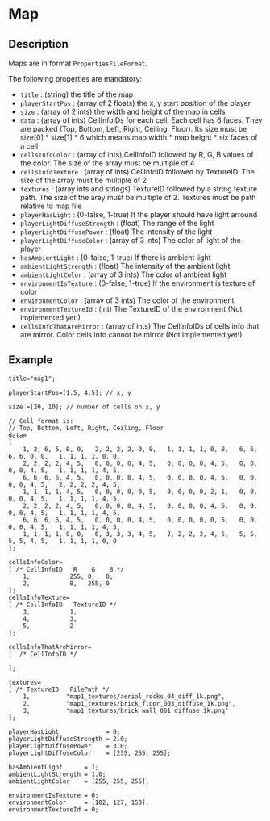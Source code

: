 # Map

## Description

Maps are in format `PropertiesFileFormat`.

The following properties are mandatory:

* `title` : (string) the title of the map
* `playerStartPos` : (array of 2 floats) the x, y start position of the player
* `size` : (array of 2 ints) the width and height of the map in cells
* `data` : (array of ints) CellInfoIDs for each cell. Each cell has 6 faces. They are packed (Top, Bottom, Left, Right, Ceiling, Floor). Its size must be size[0] * size[1] * 6 which means map width * map height * six faces of a cell
* `cellsInfoColor` : (array of ints) CellInfoID followed by R, G, B values of the color. The size of the array must be multiple of 4
* `cellsInfoTexture` : (array of ints) CellInfoID followed by TextureID. The size of the array must be multiple of 2
* `textures` : (array ints and strings) TextureID followed by a string texture path. The size of the aray must be multiple of 2. Textures must be path relative to map file
* `playerHasLight` : (0-false, 1-true) If the player should have light arround
* `playerLightDiffuseStrength` : (float) The range of the light
* `playerLightDiffusePower` : (float) The intensity of the light
* `playerLightDiffuseColor` : (array of 3 ints) The color of light of the player
* `hasAmbientLight` : (0-false, 1-true) If there is ambient light
* `ambientLightStrength` : (float) The intensity of the ambient light
* `ambientLightColor` : (array of 3 ints) The color of ambient light
* `environmentIsTexture` : (0-false, 1-true) If the environment is texture of color
* `environmentColor` : (array of 3 ints) The color of the environment
* `environmentTextureId` : (int) The TextureID of the environment (Not implemented yet!)
* `cellsInfoThatAreMirror` : (array of ints) The CellInfoIDs of cells info that are mirror. Color cells info cannot be mirror (Not implemented yet!)

## Example 

	title="map1";

	playerStartPos=[1.5, 4.5]; // x, y

	size =[20, 10]; // number of cells on x, y

	// Cell format is: 
	// Top, Bottom, Left, Right, Ceiling, Floor
	data=
	[
		1, 2, 6, 6, 0, 0,   2, 2, 2, 2, 0, 0,   1, 1, 1, 1, 0, 0,   6, 6, 6, 6, 0, 0,   1, 1, 1, 1, 0, 0, 
		2, 2, 2, 2, 4, 5,   0, 0, 0, 0, 4, 5,   0, 0, 0, 0, 4, 5,   0, 0, 0, 0, 4, 5,   1, 1, 1, 1, 4, 5, 
		6, 6, 6, 6, 4, 5,   0, 0, 0, 0, 4, 5,   0, 0, 0, 0, 4, 5,   0, 0, 0, 0, 4, 5,   2, 2, 2, 2, 4, 5, 
		1, 1, 1, 1, 4, 5,   0, 0, 0, 0, 0, 5,   0, 0, 0, 0, 2, 1,   0, 0, 0, 0, 4, 5,   1, 1, 1, 1, 4, 5, 
		2, 2, 2, 2, 4, 5,   0, 0, 0, 0, 4, 5,   0, 0, 0, 0, 4, 5,   0, 0, 0, 0, 4, 5,   1, 1, 1, 1, 4, 5, 
		6, 6, 6, 6, 4, 5,   0, 0, 0, 0, 4, 5,   0, 0, 0, 0, 0, 5,   0, 0, 0, 0, 4, 5,   1, 1, 1, 1, 4, 5, 
		1, 1, 1, 1, 0, 0,   0, 3, 3, 3, 4, 5,   2, 2, 2, 2, 4, 5,   5, 5, 5, 5, 4, 5,   1, 1, 1, 1, 0, 0
	];

	cellsInfoColor=
	[ /* CellInfoID   R    G    B */
		1,           255, 0,   0,
		2,           0,   255, 0
	];
	cellsInfoTexture=
	[ /* CellInfoID   TextureID */
		3,           1,
		4,           3,
		5,           2
	];

	cellsInfoThatAreMirror=
	[  /* CellInfoID */
		
	];

	textures=
	[ /* TextureID   FilePath */
		1,          "map1_textures/aerial_rocks_04_diff_1k.png",
		2,          "map1_textures/brick_floor_003_diffuse_1k.png",
		3,          "map1_textures/brick_wall_001_diffuse_1k.png"
	];

	playerHasLight             = 0;
	playerLightDiffuseStrength = 2.0;
	playerLightDiffusePower    = 3.0;
	playerLightDiffuseColor    = [255, 255, 255];

	hasAmbientLight      = 1;
	ambientLightStrength = 1.0;
	ambientLightColor    = [255, 255, 255];

	environmentIsTexture = 0;
	environmentColor     = [102, 127, 153];
	environmentTextureId = 0;